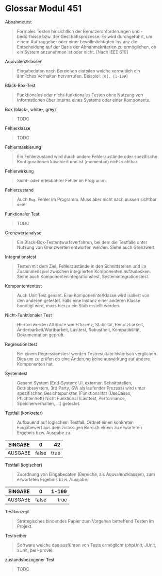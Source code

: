 Glossar Modul 451
=================

Abnahmetest
> Formales Testen hinsichtlich der Benutzeranforderungen und -bedürfnisse bzw. der Geschäftsprozesse. Es wird durchgeführt, um einem Auftraggeber oder einer bevollmächtigten Instanz die Entscheidung auf der Basis der Abnahmekriterien zu ermöglichen, ob ein System anzunehmen ist oder nicht. [Nach IEEE 610]

Äquivalenzklassen
> Eingabedaten nach Bereichen einteilen welche vermutlich ein ähnliches Verhalten hervorrufen. Beispiel: `[0], [1-199]`

Black-Box-Test
> Funktionales oder nicht-funktionales Testen ohne Nutzung von Informationen über Interna eines Systems oder einer Komponente.

Box (black-, white-, grey)
> TODO

Fehlerklasse
> TODO

Fehlermaskierung
> Ein Fehlerzustand wird durch andere Fehlerzustände oder spezifische Konfigurationen kaschiert und ist (momentan) nicht sichtbar.

Fehlerwirkung
> Sicht- oder erlebbahrer Fehler im Programm.

Fehlerzustand
> Auch `Bug`. Fehler im Programm. Muss aber nicht nach aussen sichtbar sein!

Funktionaler Test
> TODO

Grenzwertanalyse
> Ein Black-Box-Testentwurfsverfahren, bei dem die Testfälle unter Nutzung von Grenzwerten entworfen werden. Siehe auch Grenzwert.

Integrationstest
> Testen mit dem Ziel, Fehlerzustände in den Schnittstellen und im Zusammenspiel zwischen integrierten Komponenten aufzudecken. Siehe auch Komponentenintegrationstest, Systemintegrationstest.

Kompontententest
> Auch Unit Test genant. Eine Komponennte/Klasse wird isoliert von den anderen getestet. Falls eine Instanz einer anderen Klasse benötigt wird, muss hierzu ein Stub erstellt werden.

Nicht-Funktionaler Test
> Hierbei werden Attribute wie Effizienz, Stabilität, Benutzbarkeit, Änderbarkeit/Wartbarkeit, Lasttest, Robustheit, Kompatibilität, Dokumentation geprüft.

Regressionstest
> Bei einem Regressionstest werden Testresultate historisch verglichen. Dies um zu prüfen ob eine Änderung keine auswirkung auf andere Komponenten hat.

Systemtest
> Gesamt System (End-System: UI, externen Schnittstellen, Betriebssystem, 3rd Party, SW als laufender Prozess) wird unter spezifischen Gesichtspunkten (Funktionalität (UseCases, Pflichtenheft) Nicht Funktional (Lasttest, Performance, Speicherverhalten, ...) getestet.

Testfall (konkreter)
> Aufbauend auf logischem Testfall. Ordnet einen konkreten Eingabewert aus dem zulässigen Bereich einem zu erwarteten Ergebnis bzw. Ausgabe zu.

| EINGABE        | 0           | 42  |
| ------------- |:-------------:| -----:|
| AUSGABE      | false | true |

Testfall (logischer)
> Zuordnung von Eingabedaten (Bereiche, als Äquvalenzklassen), zum erwarteten Ergebnis bzw. Ausgabe.

| EINGABE        | 0           | 1-199  |
| ------------- |:-------------:| -----:|
| AUSGABE      | false | true |

Testkonzept
> Strategisches bindendes Papier zum Vorgehen betreffend Testen im Projekt.

Testtreiber
> Software welche das ausführen von Tests ermöglicht (phpUnit, JUnit, xUnit, perl-prove).

zustandsbezogener Test
> TODO

